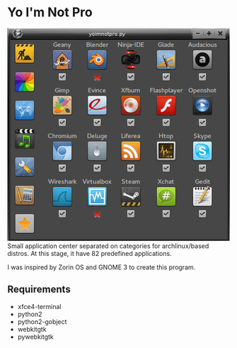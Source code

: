 Yo I'm Not Pro
=====
<img src="ui/yoimnotpro_preview.png" alt="" /><br/>
Small application center separated on categories for archlinux/based distros. At this stage, it have 82 predefined applications.

I was inspired by Zorin OS and GNOME 3 to create this program.

## Requirements

* xfce4-terminal
* python2
* python2-gobject
* webkitgtk
* pywebkitgtk